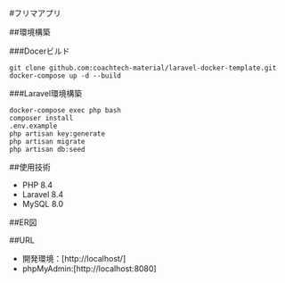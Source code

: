 #フリマアプリ 

##環境構築  

###Docerビルド  
```  
git clone github.com:coachtech-material/laravel-docker-template.git
docker-compose up -d --build  
``` 

###Laravel環境構築    
```  
docker-compose exec php bash  
composer install  
.env.example  
php artisan key:generate  
php artisan migrate  
php artisan db:seed  
```  

##使用技術  

* PHP 8.4  
* Laravel 8.4  
* MySQL 8.0  

##ER図



##URL  

* 開発環境：[http://localhost/]  
* phpMyAdmin:[http://localhost:8080]

